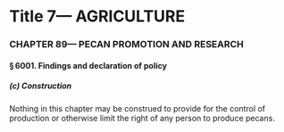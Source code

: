 
# Title 7— AGRICULTURE
### CHAPTER 89— PECAN PROMOTION AND RESEARCH
#### § 6001. Findings and declaration of policy
##### (c) Construction

Nothing in this chapter may be construed to provide for the control of production or otherwise limit the right of any person to produce pecans.
